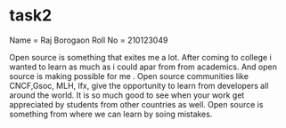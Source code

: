 # task2
Name = Raj Borogaon
Roll No = 210123049

Open source is something that exites me a lot. After coming to college i wanted to learn as much as i could apar from from academics. And open source is making possible for me . Open source communities like CNCF,Gsoc, MLH, lfx, give the opportunity to learn from developers all around the world. It is so much good to see when your work get appreciated by students from other countries as well. Open source is something from where we can learn by soing mistakes.
